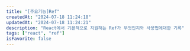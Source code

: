 ```yaml
---
title: "[주요기능]Ref"
createdAt: "2024-07-18 11:24:18"
updatedAt: "2024-07-18 11:24:21"
description: "React에서 기본적으로 지원하는 Ref가 무엇인지와 사용법에대한 기록"
tags: ["react", "ref"]
isFavorite: false
---
```

